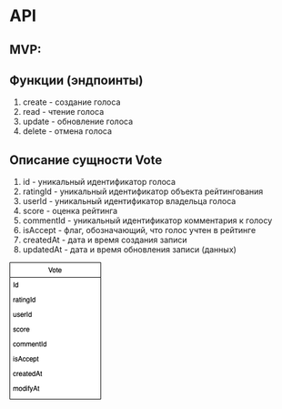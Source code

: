 # API 

## MVP:
## Функции (эндпоинты)
1. create - создание голоса
2. read - чтение голоса
3. update - обновление голоса
4. delete - отмена голоса

## Описание сущности Vote
1. id - уникальный идентификатор голоса
2. ratingId - уникальный идентификатор объекта рейтингования
3. userId - уникальный идентификатор владельца голоса
4. score - оценка рейтинга
5. commentId - уникальный идентификатор комментария к голосу
5. isAccept - флаг, обозначающий, что голос учтен в рейтинге
6. createdAt - дата и время создания записи
7. updatedAt - дата и время обновления записи (данных)

![Схема модели](./entities.png)
